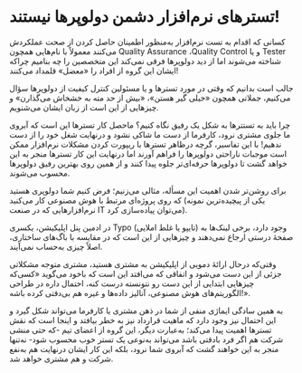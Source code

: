 # تستر‌های نرم‌افزار دشمن دولوپرها نیستند!

کسانی که اقدام به تست نرم‌افزار به‌منظور اطمینان حاصل کردن از صحت عملکردش می‌کنند معمولاً با نام‌هایی همچون Quality Assurance ،Quality Control و یا Tester شناخته می‌شوند اما از دید دولوپرها فرقی نمی‌کند این متخصصین را چه بنامیم چراکه ایشان این گروه از افراد را «معضل» قلمداد می‌کنند!

جالب است بدانیم که وقتی در مورد تسترها و یا مسئولین کنترل کیفیت از دولوپرها سؤال می‌کنیم، جملاتی همچون «خیلی گیر هستن»، «بیش از حد مته به خشخاش می‌گذارن» و چیزهایی از این است از زبان ایشان می‌شنویم.

چرا باید به تستترها به شکل یک رفیق نگاه کنیم؟
ماحصل کار تسترها این است که آبروی ما جلوی مشتری نرود، کارفرما از دست ما شاکی نشود و درنهایت شغل خود را از دست ندهیم! با این تفاسیر، گرچه درظاهر تسترها با ریپورت کردن مشکلات نرم‌افزار ممکن است موجبات ناراحتی دولوپرها را فراهم آورند اما درنهایت این کار تسترها منجر به این خواهد گشت تا دولوپرها حرفه‌ای‌تر جلوه پیدا کنند و از همین روی بهترین رفیق دولوپرها محسوب می‌شوند.

برای روشن‌تر شدن اهمیت این مسأله، مثالی می‌زنیم؛ فرض کنیم شما دولوپری هستید که روی پروژه‌ای مرتبط با هوش مصنوعی کار می‌کنید (یکی از پیچیده‌ترین نمونه نرم‌افزارهایی که در صنعت IT می‌توان پیاده‌سازی کرد).

در ادمین پنل اپلیکیشن، یکسری Typo (تایپو یا غلط املایی) وجود دارد، برخی لینک‌ها به صفحهٔ درستی ارجاع نمی‌دهند و چیزهایی از این است که در مقایسه با باگ‌های ساختاری، اصلاً چیزی به‌حساب نمی‌آیند.

وقتی‌که درحال ارائهٔ دمویی از اپلیکیشن به مشتری هستید، مشتری متوجه مشکلاتی جزئی از این دست می‌شود و اتفاقی که می‌افتد این است که باخود می‌گوید «کسی‌که چیزهایی ابتدایی از این دست رو نتونسته درست کنه، احتمال داره در طراحی الگوریتم‌های هوش مصنوعی، آنالیز داده‌ها و غیره هم بی‌دقتی کرده باشه!».

به همین سادگی ایماژی منفی از شما در ذهن مشتری یا کارفرما می‌تواند شکل گیرد و این احتمال نیز وجود دارد که ماهیت قرارداد نیز به خطر بیافتد و اینجا است که نقش تسترها اهمیت پیدا می‌کند؛ به‌عبارت دیگر، این گروه از اعضای تیم -که حتی منشی شرکت هم اگر فرد بادقتی باشد می‌تواند به‌نوعی یک تستر خوب محسوب شود- نه‌تنها منجر به این خواهند گشت که آبروی شما نرود، بلکه این کار ایشان درنهایت هم به‌نفع شرکت و هم مشتری خواهد شد.
